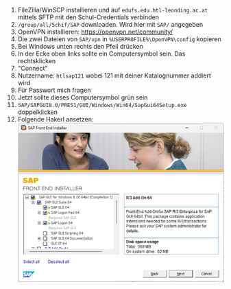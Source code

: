 1. FileZilla/WinSCP installieren und auf `edufs.edu.htl-leonding.ac.at` mittels SFTP mit den Schul-Credentials verbinden
2. `/group/all/5chif/SAP` downloaden. Wird hier mit `SAP/` angegeben
3. OpenVPN installieren: https://openvpn.net/community/
4. Die zwei Dateien von `SAP/vpn` in `%USERPROFILE%\OpenVPN\config` kopieren
5. Bei Windows unten rechts den Pfeil drücken
6. In der Ecke oben links sollte ein Computersymbol sein. Das rechtsklicken
7. "Connect"
8. Nutzername: `htlsap121` wobei 121 mit deiner Katalognummer addiert wird 
9.  Für Passwort mich fragen
10. Jetzt sollte dieses Computersymbol grün sein
11. `SAP/SAPGUI8.0/PRES1/GUI/Windows/Win64/SapGui64Setup.exe` doppelklicken
12. Folgende Hakerl ansetzen: ![2_sap-gui-installation-hakerl](assets/2_sap-gui-installation-hakerl.png)
